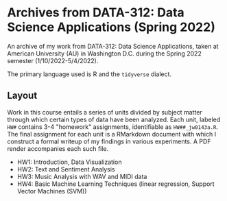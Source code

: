 # Archives from DATA-312: Data Science Applications (Spring 2022)
An archive of my work from DATA-312: Data Science Applications, taken at American University (AU) in Washington D.C. during the Spring 2022 semester (1/10/2022-5/4/2022).

The primary language used is R and the `tidyverse` dialect.

## Layout
Work in this course entails a series of units divided by subject matter through which certain types of data have been analyzed. Each unit, labeled `HW#` contains 3-4 "homework" assignments, identifiable as `HW##_jw0143a.R`. The final assignment for each unit is a RMarkdown document with which I construct a formal writeup of my findings in various experiments. A PDF render accompanies each such file.

- HW1: Introduction, Data Visualization
- HW2: Text and Sentiment Analysis
- HW3: Music Analysis with WAV and MIDI data
- HW4: Basic Machine Learning Techniques (linear regression, Support Vector Machines (SVM))
